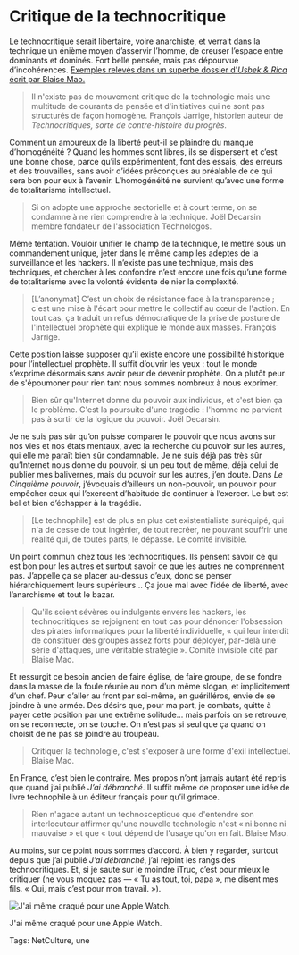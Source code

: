 # Critique de la technocritique

Le technocritique serait libertaire, voire anarchiste, et verrait dans la technique un énième moyen d’asservir l’homme, de creuser l’espace entre dominants et dominés. Fort belle pensée, mais pas dépourvue d’incohérences. [Exemples relevés dans un superbe dossier d'*Usbek &amp; Rica* écrit par Blaise Mao.](https://readymag.com/usbeketrica/technocritiques/)

> Il n'existe pas de mouvement critique de la technologie mais une multitude de courants de pensée et d'initiatives qui ne sont pas structurés de façon homogène. François Jarrige, historien auteur de *Technocritiques, sorte de contre-histoire du progrès*.

Comment un amoureux de la liberté peut-il se plaindre du manque d’homogénéité ? Quand les hommes sont libres, ils se dispersent et c’est une bonne chose, parce qu’ils expérimentent, font des essais, des erreurs et des trouvailles, sans avoir d’idées préconçues au préalable de ce qui sera bon pour eux à l’avenir. L’homogénéité ne survient qu’avec une forme de totalitarisme intellectuel.

> Si on adopte une approche sectorielle et à court terme, on se condamne à ne rien comprendre à la technique. Joël Decarsin membre fondateur de l'association Technologos.

Même tentation. Vouloir unifier le champ de la technique, le mettre sous un commandement unique, jeter dans le même camp les adeptes de la surveillance et les hackers. Il n’existe pas une technique, mais des techniques, et chercher à les confondre n’est encore une fois qu’une forme de totalitarisme avec la volonté évidente de nier la complexité.

> \[L’anonymat\] C’est un choix de résistance face à la transparence ; c'est une mise à l'écart pour mettre le collectif au cœur de l'action. En tout cas, ça traduit un refus démocratique de la prise de posture de l'intellectuel prophète qui explique le monde aux masses. François Jarrige.

Cette position laisse supposer qu’il existe encore une possibilité historique pour l’intellectuel prophète. Il suffit d’ouvrir les yeux : tout le monde s’exprime désormais sans avoir peur de devenir prophète. On a plutôt peur de s'époumoner pour rien tant nous sommes nombreux à nous exprimer.

> Bien sûr qu'Internet donne du pouvoir aux individus, et c'est bien ça le problème. C'est la poursuite d'une tragédie : l'homme ne parvient pas à sortir de la logique du pouvoir. Joël Decarsin.

Je ne suis pas sûr qu’on puisse comparer le pouvoir que nous avons sur nos vies et nos états mentaux, avec la recherche du pouvoir sur les autres, qui elle me paraît bien sûr condamnable. Je ne suis déjà pas très sûr qu’Internet nous donne du pouvoir, si un peu tout de même, déjà celui de publier mes balivernes, mais du pouvoir sur les autres, j’en doute. Dans *Le Cinquième pouvoir*, j’évoquais d’ailleurs un non-pouvoir, un pouvoir pour empêcher ceux qui l’exercent d’habitude de continuer à l’exercer. Le but est bel et bien d’échapper à la tragédie.

> \[Le technophile\] est de plus en plus cet existentialiste suréquipé, qui n'a de cesse de tout ingénier, de tout recréer, ne pouvant souffrir une réalité qui, de toutes parts, le dépasse. Le comité invisible.

Un point commun chez tous les technocritiques. Ils pensent savoir ce qui est bon pour les autres et surtout savoir ce que les autres ne comprennent pas. J’appelle ça se placer au-dessus d’eux, donc se penser hiérarchiquement leurs supérieurs… Ça joue mal avec l’idée de liberté, avec l’anarchisme et tout le bazar.

> Qu'ils soient sévères ou indulgents envers les hackers, les technocritiques se rejoignent en tout cas pour dénoncer l'obsession des pirates informatiques pour la liberté individuelle, « qui leur interdit de constituer des groupes assez forts pour déployer, par-delà une série d'attaques, une véritable stratégie ». Comité invisible cité par Blaise Mao.

Et ressurgit ce besoin ancien de faire église, de faire groupe, de se fondre dans la masse de la foule réunie au nom d’un même slogan, et implicitement d’un chef. Peur d’aller au front par soi-même, en guérilléros, envie de se joindre à une armée. Des désirs que, pour ma part, je combats, quitte à payer cette position par une extrême solitude… mais parfois on se retrouve, on se reconnecte, on se touche. On n’est pas si seul que ça quand on choisit de ne pas se joindre au troupeau.

> Critiquer la technologie, c'est s'exposer à une forme d'exil intellectuel. Blaise Mao.

En France, c’est bien le contraire. Mes propos n’ont jamais autant été repris que quand j’ai publié *J’ai débranché*. Il suffit même de proposer une idée de livre technophile à un éditeur français pour qu’il grimace.

> Rien n'agace autant un technosceptique que d'entendre son interlocuteur affirmer qu'une nouvelle technologie n'est « ni bonne ni mauvaise » et que « tout dépend de l'usage qu'on en fait. Blaise Mao.

Au moins, sur ce point nous sommes d’accord. À bien y regarder, surtout depuis que j’ai publié *J’ai débranché*, j’ai rejoint les rangs des technocritiques. Et, si je saute sur le moindre iTruc, c’est pour mieux le critiquer (ne vous moquez pas — « Tu as tout, toi, papa », me disent mes fils. « Oui, mais c’est pour mon travail. »).

![J'ai même craqué pour une Apple Watch.](http://blog.tcrouzet.comhttps://tcrouzet.com/images_tc/2015/05/watch.jpg)

J'ai même craqué pour une Apple Watch.



Tags: NetCulture, une